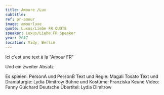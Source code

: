 ```yaml
---
title: Amoure /Lux
subtitle:
ref: pr-amour
image: amourluxe
quote: Luxus/Liebe FR QUOTE
speaker: Luxus/Liebe FR Speaker
year: 2017
location: Vidy, Berlin
---
```


Ici c'est une text à la "Amour FR"

Und ein zweiter Absatz

Es spielen: PersonA und PersonB
Text und Regie: Magali Tosato
Text und Dramaturgie: Lydia Dimitrow
Bühne und Kostüme: Franziska Keune
Video: Fanny Guichard
Deutsche Übertitel: Lydia Dimitrow
